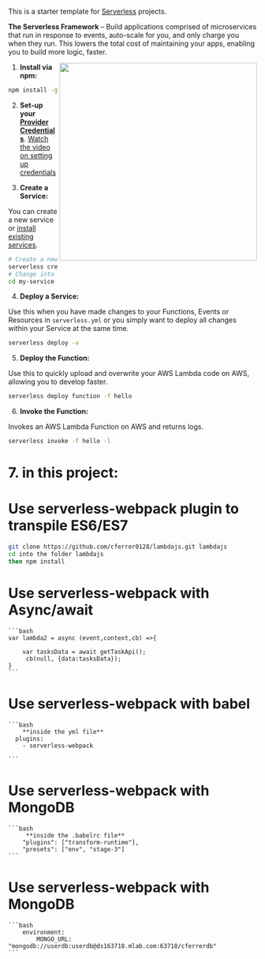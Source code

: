 This is a starter template for [Serverless](https://serverless.com/framework/) projects.


**The Serverless Framework** – Build applications comprised of microservices that run in response to events, auto-scale for you, and only charge you when they run.  This lowers the total cost of maintaining your apps, enabling you to build more logic, faster.

<img align="right" width="400" src="https://s3-us-west-2.amazonaws.com/assets.site.serverless.com/email/sls-getting-started.gif" />

1. **Install via npm:**
  ```bash
  npm install -g serverless
  ```

2. **Set-up your [Provider Credentials](./docs/providers/aws/guide/credentials.md)**. [Watch the video on setting up credentials](https://www.youtube.com/watch?v=HSd9uYj2LJA)

3. **Create a Service:**

  You can create a new service or [install existing services](#how-to-install-a-service).
  ```bash
  # Create a new Serverless Service/Project
  serverless create --template aws-nodejs --path my-service
  # Change into the newly created directory
  cd my-service
  ```

4. **Deploy a Service:**

  Use this when you have made changes to your Functions, Events or Resources in `serverless.yml` or you simply want to deploy all changes within your Service at the same time.
  ```bash
  serverless deploy -v
  ```

5. **Deploy the Function:**

  Use this to quickly upload and overwrite your AWS Lambda code on AWS, allowing you to develop faster.
  ```bash
  serverless deploy function -f hello
  ```

6. **Invoke the Function:**

 Invokes an AWS Lambda Function on AWS and returns logs.
  ```bash
  serverless invoke -f hello -l
  ```
# 7. **in this project:**
  # Use serverless-webpack plugin to transpile ES6/ES7
   ```bash
   git clone https://github.com/cferrer0128/lambdajs.git lambdajs
   cd into the folder lambdajs
   then npm install
  

  ```
# Use serverless-webpack with Async/await
    ```bash
    var lambda2 = async (event,context,cb) =>{

        var tasksData = await getTaskApi();
         cb(null, {data:tasksData});
    }
    ```
 # Use serverless-webpack with babel
    
    ```bash
        **inside the yml file**
      plugins:
        - serverless-webpack
        
    ```
# Use serverless-webpack with MongoDB
    ```bash
         **inside the .babelrc file**
        "plugins": ["transform-runtime"],
        "presets": ["env", "stage-3"]
    ```
# Use serverless-webpack with MongoDB
    ```bash
        environment: 
            MONGO_URL: "mongodb://userdb:userdb@ds163718.mlab.com:63718/cferrerdb"  
    ```
  
